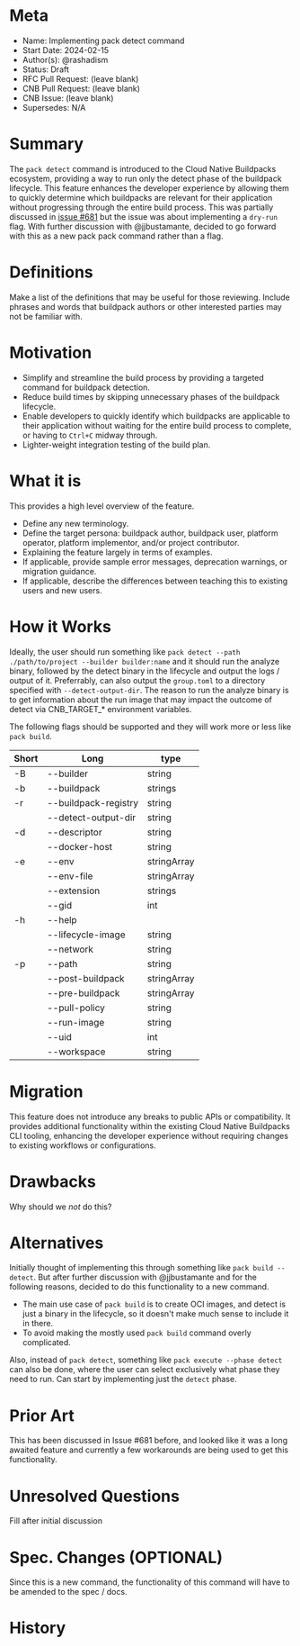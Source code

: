 # Meta
[meta]: #meta
- Name: Implementing pack detect command
- Start Date: 2024-02-15
- Author(s): @rashadism
- Status: Draft <!-- Acceptable values: Draft, Approved, On Hold, Superseded -->
- RFC Pull Request: (leave blank)
- CNB Pull Request: (leave blank)
- CNB Issue: (leave blank)
- Supersedes: N/A

# Summary
[summary]: #summary

The `pack detect` command is introduced to the Cloud Native Buildpacks ecosystem, providing a way to run only the detect phase of the buildpack lifecycle. This feature enhances the developer experience by allowing them to quickly determine which buildpacks are relevant for their application without progressing through the entire build process. This was partially discussed in [issue #681](https://github.com/buildpacks/pack/issues/681) but the issue was about implementing a `dry-run` flag. With further discussion with @jjbustamante, decided to go forward with this as a new pack pack command rather than a flag.

# Definitions
[definitions]: #definitions

Make a list of the definitions that may be useful for those reviewing. Include phrases and words that buildpack authors or other interested parties may not be familiar with.

# Motivation
[motivation]: #motivation

- Simplify and streamline the build process by providing a targeted command for buildpack detection.
- Reduce build times by skipping unnecessary phases of the buildpack lifecycle.
- Enable developers to quickly identify which buildpacks are applicable to their application without waiting for the entire build process to complete, or having to `Ctrl+C` midway through.
- Lighter-weight integration testing of the build plan.

# What it is
[what-it-is]: #what-it-is

This provides a high level overview of the feature.

- Define any new terminology.
- Define the target persona: buildpack author, buildpack user, platform operator, platform implementor, and/or project contributor.
- Explaining the feature largely in terms of examples.
- If applicable, provide sample error messages, deprecation warnings, or migration guidance.
- If applicable, describe the differences between teaching this to existing users and new users.

# How it Works
[how-it-works]: #how-it-works

Ideally, the user should run something like `pack detect --path ./path/to/project --builder builder:name` and it should run the analyze binary, followed by the detect binary in the lifecycle and output the logs / output of it. Preferrably, can also output the `group.toml` to a directory specified with `--detect-output-dir`. The reason to run the analyze binary is to get information about the run image that may impact the outcome of detect via CNB_TARGET_* environment variables.

The following flags should be supported and they will work more or less like `pack build`.

|Short|Long|type|
|----|-------------|----|
|-B |--builder|string|
|-b |--buildpack|strings|
|-r |--buildpack-registry|string|
||--detect-output-dir|string|
|-d|--descriptor|string|
||--docker-host|string|
|-e|--env|stringArray|
||--env-file|stringArray|
||--extension|strings|
||--gid|int|
|-h|--help|
||--lifecycle-image|string|
||--network|string|
|-p|--path|string|
||--post-buildpack|stringArray|
||--pre-buildpack|stringArray|
||--pull-policy|string|
||--run-image|string|
||--uid|int|
||--workspace|string|


# Migration
[migration]: #migration

This feature does not introduce any breaks to public APIs or compatibility. It provides additional functionality within the existing Cloud Native Buildpacks CLI tooling, enhancing the developer experience without requiring changes to existing workflows or configurations.

# Drawbacks
[drawbacks]: #drawbacks

Why should we *not* do this?

# Alternatives
[alternatives]: #alternatives

Initially thought of implementing this through something like `pack build --detect`. But after further discussion with @jjbustamante and for the following reasons, decided to do this functionality to a new command.
- The main use case of `pack build` is to create OCI images, and detect is just a binary in the lifecycle, so it doesn't make much sense to include it in there.
- To avoid making the mostly used `pack build` command overly complicated.

Also, instead of `pack detect`, something like `pack execute --phase detect` can also be done, where the user can select exclusively what phase they need to run. Can start by implementing just the `detect` phase.

# Prior Art
[prior-art]: #prior-art

This has been discussed in Issue #681 before, and looked like it was a long awaited feature and currently a few workarounds are being used to get this functionality.

# Unresolved Questions
[unresolved-questions]: #unresolved-questions

Fill after initial discussion

# Spec. Changes (OPTIONAL)
[spec-changes]: #spec-changes
Since this is a new command, the functionality of this command will have to be amended to the spec / docs.

# History
[history]: #history

<!--
## Amended
### Meta
[meta-1]: #meta-1
- Name: (fill in the amendment name: Variable Rename)
- Start Date: (fill in today's date: YYYY-MM-DD)
- Author(s): (Github usernames)
- Amendment Pull Request: (leave blank)

### Summary

A brief description of the changes.

### Motivation

Why was this amendment necessary?
--->